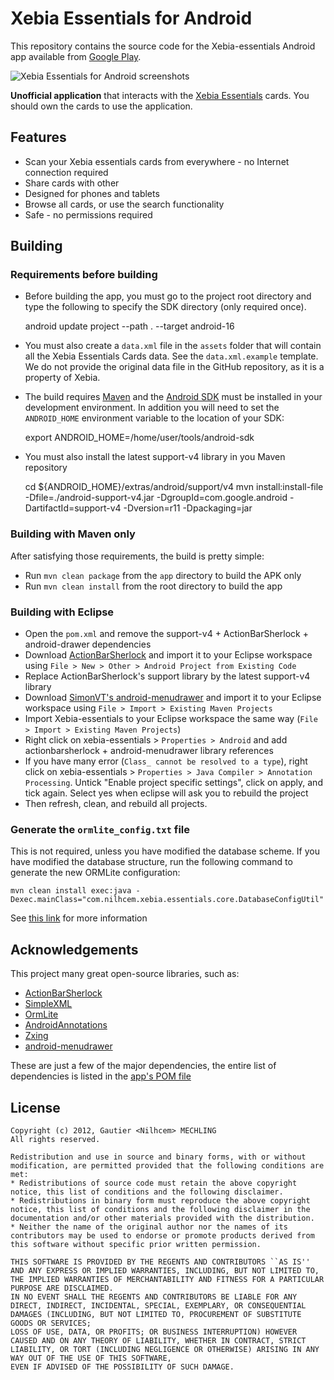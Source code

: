 # Xebia Essentials for Android

This repository contains the source code for the Xebia-essentials
Android app available from [Google Play][1].

![Xebia Essentials for Android screenshots][2]

**Unofficial application** that interacts with the [Xebia Essentials][3] cards.
You should own the cards to use the application.


## Features

* Scan your Xebia essentials cards from everywhere - no Internet connection required
* Share cards with other
* Designed for phones and tablets
* Browse all cards, or use the search functionality
* Safe - no permissions required


## Building

### Requirements before building

* Before building the app, you must go to the project root directory and type the following to specify the SDK directory (only required once).

    android update project --path . --target android-16

* You must also create a `data.xml` file in the `assets` folder that will contain all the Xebia Essentials Cards data.
See the `data.xml.example` template.
We do not provide the original data file in the GitHub repository, as it is a property of Xebia.

* The build requires [Maven][4] and the [Android SDK][5] must be installed in your development environment.
In addition you will need to set the `ANDROID_HOME` environment variable to the location of your SDK:

    export ANDROID_HOME=/home/user/tools/android-sdk

* You must also install the latest support-v4 library in you Maven repository

    cd ${ANDROID_HOME}/extras/android/support/v4
    mvn install:install-file -Dfile=./android-support-v4.jar -DgroupId=com.google.android -DartifactId=support-v4 -Dversion=r11 -Dpackaging=jar


### Building with Maven only

After satisfying those requirements, the build is pretty simple:

* Run `mvn clean package` from the `app` directory to build the APK only
* Run `mvn clean install` from the root directory to build the app


### Building with Eclipse ###

* Open the `pom.xml` and remove the support-v4 + ActionBarSherlock + android-drawer dependencies
* Download [ActionBarSherlock][6] and import it to your Eclipse workspace using `File > New > Other > Android Project from Existing Code`
* Replace ActionBarSherlock's support library by the latest support-v4 library
* Download [SimonVT's android-menudrawer][7] and import it to your Eclipse workspace using `File > Import > Existing Maven Projects`
* Import Xebia-essentials to your Eclipse workspace the same way (`File > Import > Existing Maven Projects`)
* Right click on xebia-essentials > `Properties > Android` and add actionbarsherlock + android-menudrawer library references
* If you have many error (`Class_ cannot be resolved to a type`), right click on xebia-essentials > `Properties > Java Compiler > Annotation Processing`. Untick "Enable project specific settings", click on apply, and tick again. Select yes when eclipse will ask you to rebuild the project
* Then refresh, clean, and rebuild all projects.


### Generate the `ormlite_config.txt` file

This is not required, unless you have modified the database scheme.
If you have modified the database structure, run the following command to generate the new ORMLite configuration:

    mvn clean install exec:java -Dexec.mainClass="com.nilhcem.xebia.essentials.core.DatabaseConfigUtil"

See [this link][8] for more information


## Acknowledgements

This project many great open-source libraries, such as:

* [ActionBarSherlock][6]
* [SimpleXML][9]
* [OrmLite][10]
* [AndroidAnnotations][11]
* [Zxing][12]
* [android-menudrawer][7]

These are just a few of the major dependencies, the entire list of dependencies
is listed in the [app's POM file][13]


## License

    Copyright (c) 2012, Gautier <Nilhcem> MECHLING
    All rights reserved.
    
    Redistribution and use in source and binary forms, with or without modification, are permitted provided that the following conditions are met:
    * Redistributions of source code must retain the above copyright notice, this list of conditions and the following disclaimer.
    * Redistributions in binary form must reproduce the above copyright notice, this list of conditions and the following disclaimer in the documentation and/or other materials provided with the distribution.
    * Neither the name of the original author nor the names of its contributors may be used to endorse or promote products derived from this software without specific prior written permission.
    
    THIS SOFTWARE IS PROVIDED BY THE REGENTS AND CONTRIBUTORS ``AS IS'' AND ANY EXPRESS OR IMPLIED WARRANTIES, INCLUDING, BUT NOT LIMITED TO, THE IMPLIED WARRANTIES OF MERCHANTABILITY AND FITNESS FOR A PARTICULAR PURPOSE ARE DISCLAIMED.
    IN NO EVENT SHALL THE REGENTS AND CONTRIBUTORS BE LIABLE FOR ANY DIRECT, INDIRECT, INCIDENTAL, SPECIAL, EXEMPLARY, OR CONSEQUENTIAL DAMAGES (INCLUDING, BUT NOT LIMITED TO, PROCUREMENT OF SUBSTITUTE GOODS OR SERVICES;
    LOSS OF USE, DATA, OR PROFITS; OR BUSINESS INTERRUPTION) HOWEVER CAUSED AND ON ANY THEORY OF LIABILITY, WHETHER IN CONTRACT, STRICT LIABILITY, OR TORT (INCLUDING NEGLIGENCE OR OTHERWISE) ARISING IN ANY WAY OUT OF THE USE OF THIS SOFTWARE,
    EVEN IF ADVISED OF THE POSSIBILITY OF SUCH DAMAGE.

[1]: https://play.google.com/store/apps/details?id=com.nilhcem.xebia.essentials
[2]: http://nilhcem.github.com/screenshots/xebia-essentials.png
[3]: http://essentials.xebia.com/
[4]: http://maven.apache.org/download.html
[5]: http://developer.android.com/sdk/index.html
[6]: http://actionbarsherlock.com
[7]: https://github.com/SimonVT/android-menudrawer
[8]: http://ormlite.com/javadoc/ormlite-core/doc-files/ormlite_4.html
[9]: http://simple.sourceforge.net/
[10]: http://ormlite.com/
[11]: http://androidannotations.org/
[12]: http://code.google.com/p/zxing/
[13]: https://github.com/Nilhcem/xebia-essentials-android/blob/master/pom.xml
